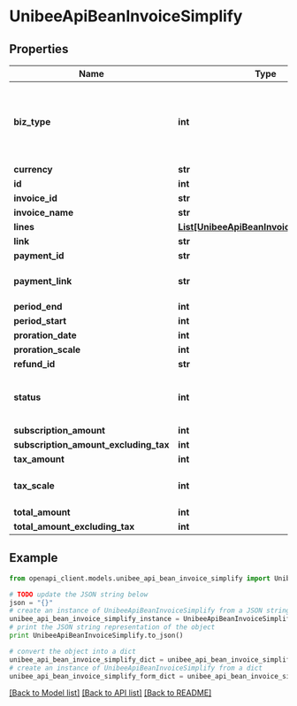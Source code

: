 # UnibeeApiBeanInvoiceSimplify


## Properties

Name | Type | Description | Notes
------------ | ------------- | ------------- | -------------
**biz_type** | **int** | biz type from payment 1-single payment, 3-subscription | [optional] 
**currency** | **str** |  | [optional] 
**id** | **int** |  | [optional] 
**invoice_id** | **str** |  | [optional] 
**invoice_name** | **str** |  | [optional] 
**lines** | [**List[UnibeeApiBeanInvoiceItemSimplify]**](UnibeeApiBeanInvoiceItemSimplify.md) |  | [optional] 
**link** | **str** | invoice link | [optional] 
**payment_id** | **str** | paymentId | [optional] 
**payment_link** | **str** | invoice payment link | [optional] 
**period_end** | **int** |  | [optional] 
**period_start** | **int** |  | [optional] 
**proration_date** | **int** |  | [optional] 
**proration_scale** | **int** |  | [optional] 
**refund_id** | **str** | refundId | [optional] 
**status** | **int** | status，0-Init | 1-pending｜2-processing｜3-paid | 4-failed | 5-cancelled | [optional] 
**subscription_amount** | **int** |  | [optional] 
**subscription_amount_excluding_tax** | **int** |  | [optional] 
**tax_amount** | **int** |  | [optional] 
**tax_scale** | **int** | Tax Scale，1000 &#x3D; 10% | [optional] 
**total_amount** | **int** |  | [optional] 
**total_amount_excluding_tax** | **int** |  | [optional] 

## Example

```python
from openapi_client.models.unibee_api_bean_invoice_simplify import UnibeeApiBeanInvoiceSimplify

# TODO update the JSON string below
json = "{}"
# create an instance of UnibeeApiBeanInvoiceSimplify from a JSON string
unibee_api_bean_invoice_simplify_instance = UnibeeApiBeanInvoiceSimplify.from_json(json)
# print the JSON string representation of the object
print UnibeeApiBeanInvoiceSimplify.to_json()

# convert the object into a dict
unibee_api_bean_invoice_simplify_dict = unibee_api_bean_invoice_simplify_instance.to_dict()
# create an instance of UnibeeApiBeanInvoiceSimplify from a dict
unibee_api_bean_invoice_simplify_form_dict = unibee_api_bean_invoice_simplify.from_dict(unibee_api_bean_invoice_simplify_dict)
```
[[Back to Model list]](../README.md#documentation-for-models) [[Back to API list]](../README.md#documentation-for-api-endpoints) [[Back to README]](../README.md)


